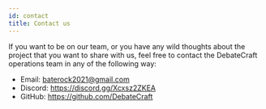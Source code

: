 ```yaml
---
id: contact
title: Contact us
---
```


If you want to be on our team, or you have any wild thoughts about the project that you want to share with us, feel free to contact the DebateCraft operations team in any of the following way:

- Email: baterock2021@gmail.com
- Discord: https://discord.gg/Xcxsz2ZKEA
- GitHub: https://github.com/DebateCraft
